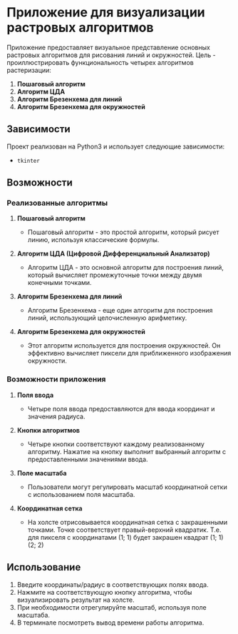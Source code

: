 # Приложение для визуализации растровых алгоритмов

Приложение предоставляет визуальное представление основных растровых алгоритмов для рисования линий и окружностей. Цель - проиллюстрировать функциональность четырех алгоритмов растеризации:

1. **Пошаговый алгоритм**
2. **Алгоритм ЦДА**
3. **Алгоритм Брезенхема для линий**
4. **Алгоритм Брезенхема для окружностей**

## Зависимости

Проект реализован на Python3 и использует следующие зависимости:

- `tkinter`

## Возможности

### Реализованные алгоритмы

1. **Пошаговый алгоритм**
   - Пошаговый алгоритм - это простой алгоритм, который рисует линию, используя классические формулы.

2. **Алгоритм ЦДА (Цифровой Дифференциальный Анализатор)**
   - Алгоритм ЦДА - это основной алгоритм для построения линий, который вычисляет промежуточные точки между двумя конечными точками.

3. **Алгоритм Брезенхема для линий**
   - Алгоритм Брезенхема - еще один алгоритм для построения линий, использующий целочисленную арифметику.

4. **Алгоритм Брезенхема для окружностей**
   - Этот алгоритм используется для построения окружностей. Он эффективно вычисляет пиксели для приближенного изображения окружности.

### Возможности приложения

1. **Поля ввода**
   - Четыре поля ввода предоставляются для ввода координат и значения радиуса.

2. **Кнопки алгоритмов**
   - Четыре кнопки соответствуют каждому реализованному алгоритму. Нажатие на кнопку выполнит выбранный алгоритм с предоставленными значениями ввода.

3. **Поле масштаба**
   - Пользователи могут регулировать масштаб координатной сетки с использованием поля масштаба.

4. **Координатная сетка**
   - На холсте отрисовывается координатная сетка с закрашенными точками. Точке соответствует правый-верхний квадратик. Т.е. для пикселя с координатами (1; 1) будет закрашен квадрат (1; 1) (2; 2)

## Использование

1. Введите координаты/радиус в соответствующих полях ввода.
2. Нажмите на соответствующую кнопку алгоритма, чтобы визуализировать результат на холсте.
3. При необходимости отрегулируйте масштаб, используя поле масштаба.
4. В терминале посмотреть вывод времени работы алгоритма.
